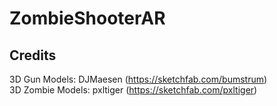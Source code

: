 # ZombieShooterAR

## Credits

3D Gun Models: DJMaesen (https://sketchfab.com/bumstrum) \
3D Zombie Models: pxltiger (https://sketchfab.com/pxltiger)
